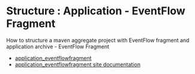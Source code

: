 # Structure : Application - EventFlow Fragment

How to structure a maven aggregate project with EventFlow fragment and application archive - EventFlow Fragment

* [application_eventflowfragment](src/site/markdown/index.md)
* [application_eventflowfragment site documentation](https://plord12.github.io/samples/10.4.0-SNAPSHOT/./structure/application/application-eventflowfragment)
